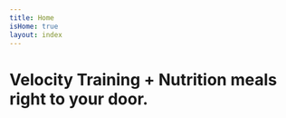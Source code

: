 ```yaml
---
title: Home
isHome: true
layout: index
---
```


# Velocity Training + Nutrition meals right to your door.


 